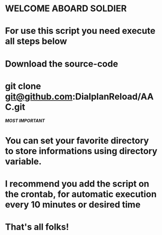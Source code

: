# WELCOME ABOARD SOLDIER
#
# For use this script you need execute all steps below
#
# Download the source-code
#
# git clone git@github.com:DialplanReload/AAC.git

##### MOST IMPORTANT

# You can set your favorite directory to store informations using directory variable.
#
# I recommend you add the script on the crontab, for automatic execution every 10 minutes or desired time
#
# That's all folks!
